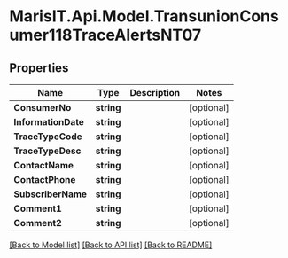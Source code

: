 
# MarisIT.Api.Model.TransunionConsumer118TraceAlertsNT07

## Properties

Name | Type | Description | Notes
------------ | ------------- | ------------- | -------------
**ConsumerNo** | **string** |  | [optional] 
**InformationDate** | **string** |  | [optional] 
**TraceTypeCode** | **string** |  | [optional] 
**TraceTypeDesc** | **string** |  | [optional] 
**ContactName** | **string** |  | [optional] 
**ContactPhone** | **string** |  | [optional] 
**SubscriberName** | **string** |  | [optional] 
**Comment1** | **string** |  | [optional] 
**Comment2** | **string** |  | [optional] 

[[Back to Model list]](../README.md#documentation-for-models)
[[Back to API list]](../README.md#documentation-for-api-endpoints)
[[Back to README]](../README.md)

